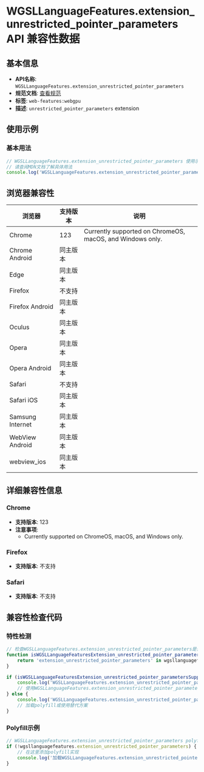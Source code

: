 # WGSLLanguageFeatures.extension_unrestricted_pointer_parameters API 兼容性数据

## 基本信息

- **API名称**: `WGSLLanguageFeatures.extension_unrestricted_pointer_parameters`
- **规范文档**: [查看规范](https://gpuweb.github.io/gpuweb/wgsl/#language_extension-unrestricted_pointer_parameters)
- **标签**: `web-features:webgpu`
- **描述**: `unrestricted_pointer_parameters` extension

## 使用示例

### 基本用法

```javascript
// WGSLLanguageFeatures.extension_unrestricted_pointer_parameters 使用示例
// 请查阅MDN文档了解具体用法
console.log('WGSLLanguageFeatures.extension_unrestricted_pointer_parameters API');
```

## 浏览器兼容性

| 浏览器 | 支持版本 | 说明 |
|--------|----------|------|
| Chrome | 123 | Currently supported on ChromeOS, macOS, and Windows only. |
| Chrome Android | 同主版本 |  |
| Edge | 同主版本 |  |
| Firefox | 不支持 |  |
| Firefox Android | 同主版本 |  |
| Oculus | 同主版本 |  |
| Opera | 同主版本 |  |
| Opera Android | 同主版本 |  |
| Safari | 不支持 |  |
| Safari iOS | 同主版本 |  |
| Samsung Internet | 同主版本 |  |
| WebView Android | 同主版本 |  |
| webview_ios | 同主版本 |  |

## 详细兼容性信息

### Chrome

- **支持版本**: 123
- **注意事项**:
  - Currently supported on ChromeOS, macOS, and Windows only.

### Firefox

- **支持版本**: 不支持

### Safari

- **支持版本**: 不支持

## 兼容性检查代码

### 特性检测

```javascript
// 检查WGSLLanguageFeatures.extension_unrestricted_pointer_parameters是否支持
function isWGSLLanguageFeaturesExtension_unrestricted_pointer_parametersSupported() {
    return 'extension_unrestricted_pointer_parameters' in wgsllanguagefeatures && typeof wgsllanguagefeatures.extension_unrestricted_pointer_parameters === 'function';
}

if (isWGSLLanguageFeaturesExtension_unrestricted_pointer_parametersSupported()) {
    console.log('WGSLLanguageFeatures.extension_unrestricted_pointer_parameters 支持');
    // 使用WGSLLanguageFeatures.extension_unrestricted_pointer_parameters
} else {
    console.log('WGSLLanguageFeatures.extension_unrestricted_pointer_parameters 不支持，需要polyfill');
    // 加载polyfill或使用替代方案
}
```

### Polyfill示例

```javascript
// WGSLLanguageFeatures.extension_unrestricted_pointer_parameters polyfill
if (!wgsllanguagefeatures.extension_unrestricted_pointer_parameters) {
    // 在这里添加polyfill实现
    console.log('加载WGSLLanguageFeatures.extension_unrestricted_pointer_parameters polyfill');
}
```

